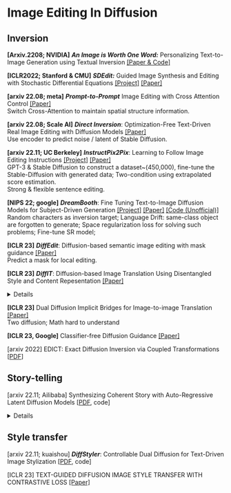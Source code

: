 # Image Editing In Diffusion 


## Inversion 

**[Arxiv.2208; NVIDIA]**  ***An Image is Worth One Word:*** Personalizing Text-to-Image Generation using Textual Inversion [[Paper & Code]](https://github.com/rinongal/textual_inversion)

**[ICLR2022; Stanford & CMU]** ***SDEdit:*** Guided Image Synthesis and Editing with Stochastic Differential Equations [[Project]](https://sde-image-editing.github.io/) [[Paper]](https://arxiv.org/pdf/2108.01073.pdf)

**[arxiv 22.08; meta]** ***Prompt-to-Prompt*** Image Editing with Cross Attention Control [[Paper]](https://arxiv.org/abs/2208.01626)  
Switch Cross-Attention to maintain spatial structure information.

**[arxiv 22.08; Scale AI]** ***Direct Inversion***: Optimization-Free Text-Driven Real Image Editing with Diffusion Models [[Paper]](https://arxiv.org/pdf/2211.07825)  
Use encoder to predict noise / latent of Stable Diffusion.

**[arxiv 22.11; UC Berkeley]** ***InstructPix2Pix***: Learning to Follow Image Editing Instructions [[Project]](https://www.timothybrooks.com/instruct-pix2pix)  [[Paper]](https://arxiv.org/pdf/2211.09800.pdf)  
GPT-3 & Stable Diffusion to construct a dataset~(450,000), fine-tune the Stable-Diffusion with generated data; Two-condition using extrapolated score estimation.  
Strong & flexible sentence editing.  

**[NIPS 22; google]** ***DreamBooth***: Fine Tuning Text-to-Image Diffusion Models for Subject-Driven Generation [[Project]](https://dreambooth.github.io/) [[Paper]](https://arxiv.org/abs/2208.12242) [[Code (Unofficial)]](https://github.com/XavierXiao/Dreambooth-Stable-Diffusion)  
Random characters as inversion target; Language Drift: same-class object are forgotten to generate; Space regularization loss for solving such problems; Fine-tune SR model; 

**[ICLR 23]** ***DiffEdit***: Diffusion-based semantic image editing with mask guidance [[Paper]](https://openreview.net/forum?id=3lge0p5o-M-)  
Predict a mask for local editing.

**[ICLR 23]** ***DiffIT***: Diffusion-based Image Translation Using Disentangled Style and Content Repesentation [[Paper]](https://openreview.net/pdf?id=Nayau9fwXU)  
<details>
<summary>Details</summary>
Nice preliminary: former methods directly incoporate the gradient of a pre-trained classifer (classify the editimated x_0) to modify the x during the training or inference;  
Structure Maintain: 
Self-similarity loss: the cosine distance between the DINO-VIT tokens of one images; calulate the distance between x and x_src; Use additional Contrastive Loss to enbale same position have closer distance;  
Style Maintain: (Text)  CLIP-direction loss; Ensemble CLIP embedding; (Image-guided) CLS Token L2 loss  
Speed-up: Enable the current t CLS different from the previous t CLS token  
Resampling strategy: sample k step to find whose gradient is easily affected by the loss.  
Weakness: Only words editing
</details>
  
**[ICLR 23]** Dual Diffusion Implicit Bridges for Image-to-image Translation [[Paper]](https://openreview.net/pdf?id=5HLoTvVGDe)  
Two diffusion; Math hard to understand

**[ICLR 23, Google]** Classifier-free Diffusion Guidance [[Paper]](https://arxiv.org/pdf/2207.12598.pdf)

[arxiv 2022] EDICT: Exact Diffusion Inversion via Coupled Transformations \[[PDF](https://arxiv.org/abs/2211.12446)\]

## Story-telling
[arxiv 22.11; Ailibaba] Synthesizing Coherent Story with Auto-Regressive Latent Diffusion Models \[[PDF](https://arxiv.org/pdf/2211.10950.pdf), code\]  
<details>
<summary>Details</summary>
Challange: incorporating history captions and scenes for current image generation  
Method: Use history latent as information (Auto-Regressive)  
  x_0 is provided; CLIP for current caption encoding; BLIP for the previous caption and generated image encoding;  
  Adaptive Learning: for new characters: like Dreambooth, using new words to represent it and finetune the G to remember the character.
</details>

## Style transfer 
[arxiv 22.11; kuaishou] ***DiffStyler***: Controllable Dual Diffusion for Text-Driven Image Stylization \[[PDF](https://arxiv.org/pdf/2211.10682.pdf), code\]  

[ICLR 23] TEXT-GUIDED DIFFUSION IMAGE STYLE TRANSFER WITH CONTRASTIVE LOSS [[Paper]](https://openreview.net/pdf?id=iJ_E0ZCy8fi)  
